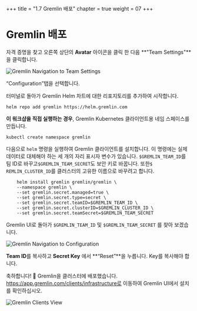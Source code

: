 +++
title = "1.7 Gremlin 배포"
chapter = true
weight = 07
+++

# Gremlin 배포

자격 증명을 찾고 오른쪽 상단의 **Avatar** 아이콘을 클릭 한 다음 **"Team Settings"**을 클릭합니다.

![Gremlin Navigation to Team Settings](/images/gremlin/gremlin_people_team.png)

“Configuration”탭을 선택합니다.


터미널로 돌아가 Gremlin Helm 차트에 대한 리포지토리를 추가하여 시작합니다.
```
helm repo add gremlin https://helm.gremlin.com

```

**이 워크샵을 직접 실행하는 경우**, Gremlin Kubernetes 클라이언트용 네임 스페이스를 만듭니다.

```
kubectl create namespace gremlin
```

다음으로 `helm` 명령을 실행하여 Gremlin 클라이언트를 설치합니다. 이 명령에는 실제 데이터로 대체해야 하는 세 개의 자리 표시자 변수가 있습니다. `$GREMLIN_TEAM_ID`를 팀 ID로 바꾸고`$GREMLIN_TEAM_SECRET`도 보안 키로 바꿉니다. 또한`$ REMLIN_CLUSTER_ID`를 클러스터의 고유한 이름으로 바꾸려고 합니다.

```
    helm install gremlin gremlin/gremlin \
    --namespace gremlin \
    --set gremlin.secret.managed=true \
    --set gremlin.secret.type=secret \
    --set gremlin.secret.teamID=$GREMLIN_TEAM_ID \
    --set gremlin.secret.clusterID=$GREMLIN_CLUSTER_ID \
    --set gremlin.secret.teamSecret=$GREMLIN_TEAM_SECRET
```
Gremlin UI로 돌아가 `$GREMLIN_TEAM_ID` 및 `$GREMLIN_TEAM_SECRET` 를 찾아 보겠습니다.

![Gremlin Navigation to Configuration](/images/gremlin/gremlin_config.png)

**Team ID**를 복사하고 **Secret Key** 에서 **“Reset”**을 누릅니다. Key를 복사해야 합니다.

축하합니다! 🎉 Gremlin을 클러스터에 배포했습니다. https://app.gremlin.com/clients/infrastructure로 이동하여 Gremlin UI에서 설치를 확인하십시오.

![Gremlin Clients View](/images/gremlin/gremlin_ui_clients.png)
